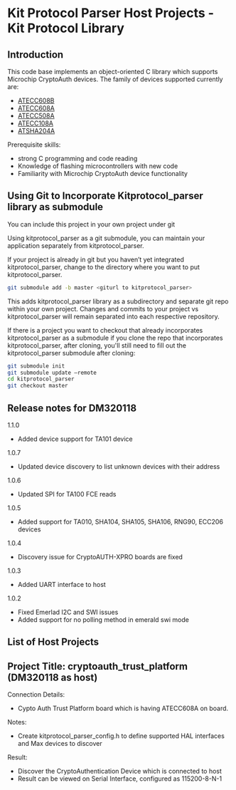 Kit Protocol Parser Host Projects - Kit Protocol Library
===========================================================

Introduction
------------------------
This code base implements an object-oriented C library which supports
Microchip CryptoAuth devices.  The family of devices supported currently are:

- [ATECC608B](http://www.microchip.com/ATECC608B)
- [ATECC608A](http://www.microchip.com/ATECC608A)
- [ATECC508A](http://www.microchip.com/ATECC508A)
- [ATECC108A](http://www.microchip.com/ATECC108A)
- [ATSHA204A](http://www.microchip.com/ATSHA204A)

Prerequisite skills:
  - strong C programming and code reading
  - Knowledge of flashing microcontrollers with new code
  - Familiarity with Microchip CryptoAuth device functionality

Using Git to Incorporate Kitprotocol_parser library as submodule
------------------------------------------------------------------
You can include this project in your own project under git

Using kitprotocol_parser as a git submodule, you can maintain your application separately from kitprotocol_parser.

If your project is already in git but you haven’t yet integrated kitprotocol_parser, change to the directory
where you want to put kitprotocol_parser.

```bash
git submodule add -b master <giturl to kitprotocol_parser>
```

This adds kitprotocol_parser library as a subdirectory and separate git repo within your own project.
Changes and commits to your project vs kitprotocol_parser will remain separated into each respective repository.

If there is a project you want to checkout that already incorporates kitprotocol_parser as a submodule
if you clone the repo that incorporates kitprotocol_parser, after cloning, you'll still need to fill out the
kitprotocol_parser submodule after cloning:

```bash
git submodule init
git submodule update –remote
cd kitprotocol_parser
git checkout master
```

Release notes for DM320118
------------------------------------------------------
 1.1.0
  - Added device support for TA101 device
  
 1.0.7
  - Updated device discovery to list unknown devices with their address

 1.0.6
  - Updated SPI for TA100 FCE reads

 1.0.5
  - Added support for TA010, SHA104, SHA105, SHA106, RNG90, ECC206 devices

 1.0.4
  - Discovery issue for CryptoAUTH-XPRO boards are fixed 

 1.0.3
  - Added UART interface to host

 1.0.2
  - Fixed Emerlad I2C and SWI issues
  - Added support for no polling method in emerald swi mode

List of Host Projects
-----------------------------
Project Title: cryptoauth_trust_platform (DM320118 as host)
  -
Connection Details:
  - Cypto Auth Trust Platform board which is having ATECC608A on board.

Notes:
  - Create kitprotocol_parser_config.h to define supported HAL interfaces and Max devices to discover

Result:
  - Discover the CryptoAuthentication Device which is connected to host
  - Result can be viewed on Serial Interface, configured as 115200-8-N-1